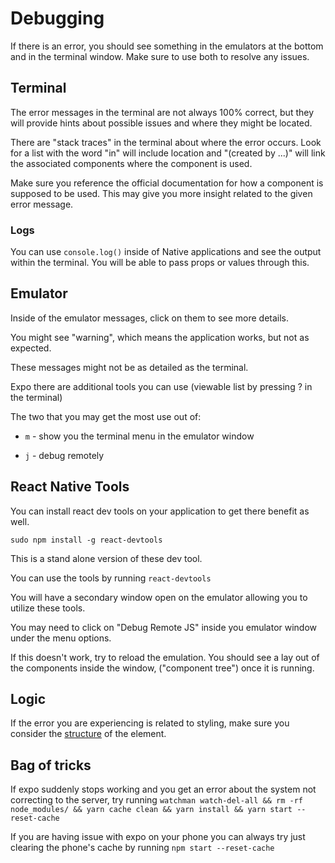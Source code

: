 # Debugging

If there is an error, you should see something in the emulators at the bottom and in the terminal window. Make sure to use both to resolve any issues.

## Terminal

The error messages in the terminal are not always 100% correct, but they will provide hints about possible issues and where they might be located.

There are "stack traces" in the terminal about where the error occurs. Look for a list with the word "in" will include location and "(created by ...)" will link the associated components where the component is used.

Make sure you reference the official documentation for how a component is supposed to be used. This may give you more insight related to the given error message.

### Logs

You can use `console.log()` inside of Native applications and see the output within the terminal. You will be able to pass props or values through this. 

## Emulator

Inside of the emulator messages, click on them to see more details.

You might see "warning", which means the application works, but not as expected.

These messages might not be as detailed as the terminal.

Expo there are additional tools you can use (viewable list by pressing ? in the terminal)

The two that you may get the most use out of:

- `m` - show you the terminal menu in the emulator window

- `j` - debug remotely

## React Native Tools

You can install react dev tools on your application to get there benefit as well.

`sudo npm install -g react-devtools`

This is a stand alone version of these dev tool. 

You can use the tools by running `react-devtools`

You will have a secondary window open on the emulator allowing you to utilize these tools.

You may need to click on "Debug Remote JS" inside you emulator window under the menu options.

If this doesn't work, try to reload the emulation. You should see a lay out of the components inside the window, ("component tree") once it is running.

## Logic

If the error you are experiencing is related to styling, make sure you consider the [structure](./Styling.md/#structure) of the element.

## Bag of tricks

If expo suddenly stops working and you get an error about the system not correcting to the server, try running `watchman watch-del-all && rm -rf node_modules/ && yarn cache clean && yarn install && yarn start --reset-cache`

If you are having issue with expo on your phone you can always try just clearing the phone's cache by running `npm start --reset-cache`